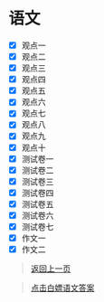 # 语文
- [x] 观点一
- [x] 观点二
- [x] 观点三
- [x] 观点四
- [x] 观点五
- [x] 观点六
- [x] 观点七
- [x] 观点八
- [x] 观点九
- [x] 观点十
- [x] 测试卷一
- [x] 测试卷二
- [x] 测试卷三
- [x] 测试卷四
- [x] 测试卷五
- [x] 测试卷六
- [x] 测试卷七
- [x] 作文一
- [x] 作文二
>[返回上一页](https://zhs141.github.io/homework/eight_han/index.html)

>[点击白嫖语文答案](https://zhs141.github.io/homework/eight_han/YvWen_DaAn)
